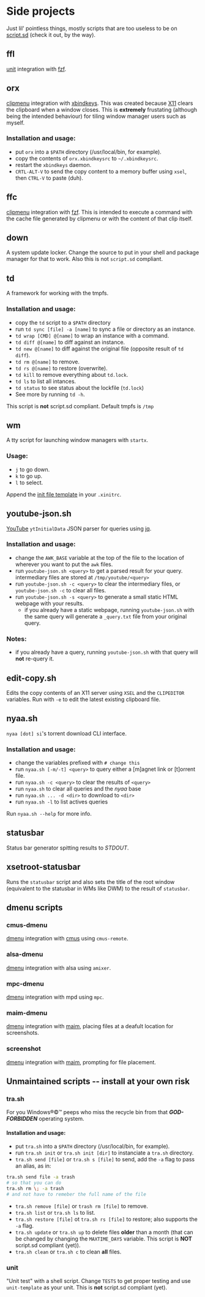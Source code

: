 # Side projects
Just lil' pointless things, mostly scripts that are too useless to be on [script.sd](https://github.com/matthmr/script.sd) (check it out, by the way).

## ffl
[unit](#unit) integration with [fzf](https://github.com/junegunn/fzf).

## orx
[clipmenu](https://github.com/cdown/clipmenu) integration with [xbindkeys](git://git.savannah.nongnu.org/xbindkeys.git/).
This was created because [X11](https://x.org/wiki) clears the clipboard when a window closes. This is **extremely** frustating (although being the intended behaviour) for tiling window manager users such as myself.
### Installation and usage:
- put `orx` into a `$PATH` directory (/usr/local/bin, for example).
- copy the contents of `orx.xbindkeysrc` to `~/.xbindkeysrc`.
- restart the `xbindkeys` daemon.
- `CRTL-ALT-V` to send the copy content to a memory buffer using `xsel`, then `CTRL-V` to paste (duh).

## ffc
[clipmenu](https://github.com/cdown/clipmenu) integration with [fzf](https://github.com/junegunn/fzf).
This is intended to execute a command with the cache file generated by clipmenu or with the content of that clip itself.

## down
A system update locker. Change the source to put in your shell and package manager for that to work. Also this is not `script.sd` compliant.

## td
A framework for working with the tmpfs.
### Installation and usage:
- copy the `td` script to a `$PATH` directory
- run `td sync [file] -a [name]` to sync a file or directory as an instance.
- `td wrap [CMD] @[name]` to wrap an instance with a command.
- `td diff @[name]` to diff against an instance.
- `td new @[name]` to diff against the original file (opposite result of `td diff`).
- `td rm @[name]` to remove.
- `td rs @[name]` to restore (overwrite).
- `td kill` to remove everything about `td.lock`.
- `td ls` to list all intances.
- `td status` to see status about the lockfile (`td.lock`)
- See more by running `td -h`.

This script is **not** script.sd compliant. Default tmpfs is `/tmp`

## wm
A tty script for launching window managers with `startx`.

### Usage:
- `j` to go down.
- `k` to go up.
- `l` to select.

Append the [init file template](wm.xinitrc) in your `.xinitrc`.

## youtube-json.sh
[YouTube](https://www.youtube.com) `ytInitialData` JSON parser for queries using [jq](https://github.com/stedolan/jq).

### Installation and usage:
- change the `AWK_BASE` variable at the top of the file
to the location of wherever you want to put the `awk` files.
- run `youtube-json.sh <query>` to get a parsed result for your query.
intermediary files are stored at `/tmp/youtube/<query>`
- run `youtube-json.sh -c <query>` to clear the intermediary files, or
`youtube-json.sh -c` to clear all files.
- run `youtube-json.sh -s <query>` to generate a small static HTML webpage
with your results.
	+ if you already have a static webpage, running `youtube-json.sh` with the same
query will generate a `_query.txt` file from your original query.

### Notes:
- if you already have a query, running `youtube-json.sh` with that query will
**not** re-query it.

## edit-copy.sh
Edits the copy contents of an X11 server using `XSEL` and the
`CLIPEDITOR` variables. Run with `-e` to edit the latest existing
clipboard file.

## nyaa.sh

`nyaa [dot] si`'s torrent download CLI interface.

### Installation and usage:

- change the variables prefixed with `# change this`
- run `nyaa.sh [-m/-t] <query>` to query either a [m]agnet link or
  [t]orrent file.
- run `nyaa.sh -c <query>` to clear the results of `<query>`
- run `nyaa.sh` to clear all queries and the *nyaa* base
- run `nyaa.sh ... -d <dir>` to download to `<dir>`
- run `nyaa.sh -l` to list actives queries

Run `nyaa.sh --help` for more info.

## statusbar

Status bar generator spitting results to *STDOUT*.

## xsetroot-statusbar

Runs the `statusbar` script and also sets the title of the root window
(equivalent to the statusbar in WMs like DWM) to the result of `statusbar`.

## dmenu scripts
### cmus-dmenu
[dmenu](https://tools.suckless.org/dmenu/) integration with [cmus](https://github.com/cmus/cmus) using `cmus-remote`.

### alsa-dmenu
[dmenu](https://tools.suckless.org/dmenu/) integration with alsa using `amixer`.

### mpc-dmenu
[dmenu](https://tools.suckless.org/dmenu/) integration with mpd using `mpc`.

### maim-dmenu
[dmenu](https://tools.suckless.org/dmenu/) integration with [maim](https://github.com/naelstrof/maim),
placing files at a deafult location for screenshots.

### screenshot
[dmenu](https://tools.suckless.org/dmenu/) integration with [maim](https://github.com/naelstrof/maim),
prompting for file placement.

## Unmaintained scripts -- install at your own risk

### tra.sh
For you Windows®©™ peeps who miss the recycle bin from that ***GOD-FORBIDDEN*** operating system.
#### Installation and usage:
- put `tra.sh` into a `$PATH` directory (/usr/local/bin, for example).
- run `tra.sh init` or `tra.sh init [dir]` to instanciate a `tra.sh` directory.
- `tra.sh send [file]` or `tra.sh s [file]` to send, add the `-a` flag to pass an alias, as in:
```sh
tra.sh send file -a trash
# so that you can do
tra.sh rm \; -a trash
# and not have to remeber the full name of the file
```
- `tra.sh remove [file]` or `trash rm [file]` to remove.
- `tra.sh list` or `tra.sh ls` to list.
- `tra.sh restore [file]` ot `tra.sh rs [file]` to restore; also supports the `-a` flag.
- `tra.sh update` or `tra.sh up` to delete files **older** than a month (that can be changed by changing the `MAXTIME_DAYS` variable. This script is **NOT** script.sd compliant (yet)).
- `tra.sh clean` or `tra.sh c` to clean **all** files.

### unit
"Unit test" with a shell script. Change `TESTS` to get proper testing and use `unit-template` as your unit.
This is **not** script.sd compliant (yet).

